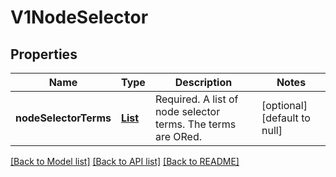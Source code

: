 # V1NodeSelector
## Properties

Name | Type | Description | Notes
------------ | ------------- | ------------- | -------------
**nodeSelectorTerms** | [**List**](v1.NodeSelectorTerm.md) | Required. A list of node selector terms. The terms are ORed. | [optional] [default to null]

[[Back to Model list]](../README.md#documentation-for-models) [[Back to API list]](../README.md#documentation-for-api-endpoints) [[Back to README]](../README.md)

